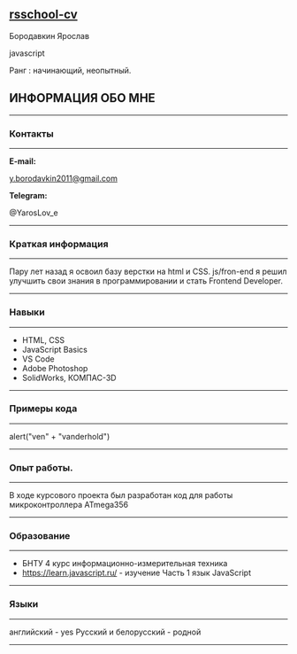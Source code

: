 ## [rsschool-cv](адрес "https://pixel-king.github.io/rsschool-cv/")
Бородавкин Ярослав 

javascript 

Ранг : начинающий, неопытный.
## ИНФОРМАЦИЯ ОБО МНЕ

****
### Контакты
****
__E-mail:__ 

y.borodavkin2011@gmail.com

__Telegram:__ 

@YarosLov_e
****
### Краткая информация
****
Пару лет назад я освоил базу верстки на html и CSS.   js/fron-end я решил улучшить свои знания в программировании и стать Frontend Developer.
****
### Навыки
****
* HTML, CSS
* JavaScript Basics
* VS Code
* Adobe Photoshop
* SolidWorks, КОМПАС-3D 
****
### Примеры кода
****
alert("ven" + "vanderhold")
****
### Опыт работы.
****
В ходе курсового проекта был разработан код для работы микроконтроллера ATmega356
****
### Образование
****
* БНТУ 4 курс информационно-измерительная техника
* https://learn.javascript.ru/ - изучение Часть 1 язык JavaScript
****
### Языки
****
английский - yes
Русский и белорусский - родной
****